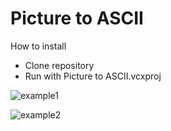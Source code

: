# Picture to ASCII
 
 How to install 
 - Clone repository
 - Run with Picture to ASCII.vcxproj

![example1](https://user-images.githubusercontent.com/59207221/146989612-44d6796e-10fe-42a5-ae78-cf0c79198880.png)

![example2](https://user-images.githubusercontent.com/59207221/146989661-3e6f5d6e-9bd8-4e02-838b-558e31693f68.png)
